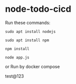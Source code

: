 # node-todo-cicd

Run these commands:


`sudo apt install nodejs`


`sudo apt install npm`


`npm install`

`node app.js`

or Run by docker compose

test@123

